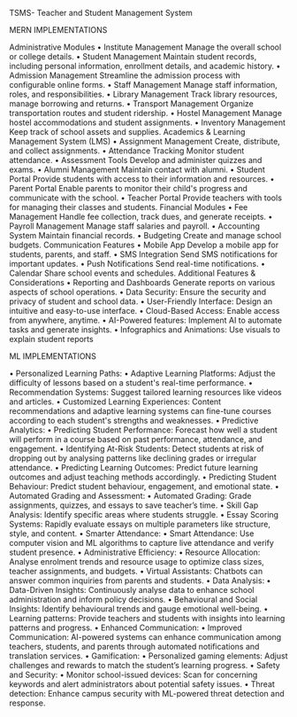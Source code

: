 TSMS- Teacher and Student Management System

MERN IMPLEMENTATIONS

Administrative Modules
•	Institute Management Manage the overall school or college details.
•	Student Management Maintain student records, including personal information, enrollment details, and academic history.
•	Admission Management Streamline the admission process with configurable online forms.
•	Staff Management Manage staff information, roles, and responsibilities.
•	Library Management Track library resources, manage borrowing and returns.
•	Transport Management Organize transportation routes and student ridership.
•	Hostel Management Manage hostel accommodations and student assignments.
•	Inventory Management Keep track of school assets and supplies.
Academics & Learning Management System (LMS)
•	Assignment Management Create, distribute, and collect assignments.
•	Attendance Tracking Monitor student attendance.
•	Assessment Tools Develop and administer quizzes and exams.
•	Alumni Management Maintain contact with alumni.
•	Student Portal Provide students with access to their information and resources.
•	Parent Portal Enable parents to monitor their child's progress and communicate with the school.
•	Teacher Portal Provide teachers with tools for managing their classes and students.
Financial Modules
•	Fee Management Handle fee collection, track dues, and generate receipts.
•	Payroll Management Manage staff salaries and payroll.
•	Accounting System Maintain financial records.
•	Budgeting Create and manage school budgets.
Communication Features
•	Mobile App Develop a mobile app for students, parents, and staff.
•	SMS Integration Send SMS notifications for important updates.
•	Push Notifications Send real-time notifications.
•	Calendar Share school events and schedules.
Additional Features & Considerations
•	Reporting and Dashboards Generate reports on various aspects of school operations.
•	Data Security: Ensure the security and privacy of student and school data.
•	User-Friendly Interface: Design an intuitive and easy-to-use interface.
•	Cloud-Based Access: Enable access from anywhere, anytime.
•	AI-Powered features: Implement AI to automate tasks and generate insights.
•	Infographics and Animations: Use visuals to explain student reports

ML IMPLEMENTATIONS

•	Personalized Learning Paths:
•	Adaptive Learning Platforms: Adjust the difficulty of lessons based on a student's real-time performance.
•	Recommendation Systems: Suggest tailored learning resources like videos and articles.
•	Customized Learning Experiences: Content recommendations and adaptive learning systems can fine-tune courses according to each student's strengths and weaknesses.
•	Predictive Analytics:
•	Predicting Student Performance: Forecast how well a student will perform in a course based on past performance, attendance, and engagement.
•	Identifying At-Risk Students: Detect students at risk of dropping out by analysing patterns like declining grades or irregular attendance.
•	Predicting Learning Outcomes: Predict future learning outcomes and adjust teaching methods accordingly.
•	Predicting Student Behaviour: Predict student behaviour, engagement, and emotional state.
•	Automated Grading and Assessment:
•	Automated Grading: Grade assignments, quizzes, and essays to save teacher’s time.
•	Skill Gap Analysis: Identify specific areas where students struggle.
•	Essay Scoring Systems: Rapidly evaluate essays on multiple parameters like structure, style, and content.
•	Smarter Attendance:
•	Smart Attendance: Use computer vision and ML algorithms to capture live attendance and verify student presence.
•	Administrative Efficiency:
•	Resource Allocation: Analyse enrolment trends and resource usage to optimize class sizes, teacher assignments, and budgets.
•	Virtual Assistants: Chatbots can answer common inquiries from parents and students.
•	Data Analysis:
•	Data-Driven Insights: Continuously analyse data to enhance school administration and inform policy decisions.
•	Behavioural and Social Insights: Identify behavioural trends and gauge emotional well-being.
•	Learning patterns: Provide teachers and students with insights into learning patterns and progress.
•	Enhanced Communication:
•	Improved Communication: AI-powered systems can enhance communication among teachers, students, and parents through automated notifications and translation services.
•	Gamification:
•	Personalized gaming elements: Adjust challenges and rewards to match the student’s learning progress.
•	Safety and Security:
•	Monitor school-issued devices: Scan for concerning keywords and alert administrators about potential safety issues.
•	Threat detection: Enhance campus security with ML-powered threat detection and response.

